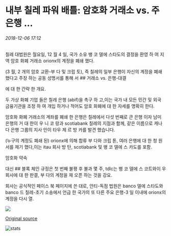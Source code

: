 # 내부 칠레 파워 배틀: 암호화 거래소 vs. 주 은행 ...

###### 2018-12-06 17:12

칠레 대법원은 월요일, 12 월 4 일, 국가 소유 뱅 코 델에 스타도의 결정을 환영 하 여 지역 암호 화폐 거래소 orionx의 계정을 폐쇄 했다.

(3 월, 2 개의 암호 교환-부 다 및 크립 토), 즉 칠레의 일부 은행이 자신의 계정을 폐쇄 했다고 주장 하는 공동 성명서를 통해 서 ## 거래소 vs. 은행-대결

에 대 한 간략 한 개요.

두 가상 화폐 기업 들은 칠레 은행 (abif)을 촉구 하 고,이는 국가 내 모든 민간 및 외국 금융기관을 조정 하 여 개입 하거나 적어도 암호 화폐에 대 한 자세를 명확히 한다.

암호화 화폐 거래소의 계좌를 폐쇄 한 은행은 칠레에서 다섯 번째로 큰 은행 이자 남미 은행의 거 대 한이 우 니 코 랑과 scotiabank 칠레의 지점과 함께, 같은 이름으로 캐나다 은행 그룹의 지사 인이 타우 제 르 방 카를 발견 했습니다.

(누구의 계정도 폐쇄 된) orionx에 의해 합류 부 다와 크립 톤, 여러 은행에 대 한 청 원 서를 제기 했다,이는 itau 회사 방 탄, scotiabank 및 뱅 코 델에 스 카도를 포함.

암호화 약속

대신 ## 블록 체인 규정은 첫 번째 불평 후 불과 몇 주, tdlc는 뱅 코 델에 스 코트와이 우 회사에 대 한 판결, 부 다의 계정을 재 오픈 하는 것을 강요.

회사는 공식적인 페이스 북 페이지에 쓴 대로, 안티-독점 법원은 banco 델에 스타도와 banco 드 칠레-초기 소송에서 언급 한 국가의 또 다른 주요 은행-3 일 이내에 orionx의 계정을 다시 열.

![](https://s3.cointelegraph.com/storage/uploads/view/f68bfdb9ec9a4d244be4765ac51b6b04.png)

[Original source](https://cointelegraph.com/news/inside-chilean-power-battle-crypto-exchanges-vs-state-banks)

![stats](https://c.statcounter.com/11760860/0/a89fa40b/1/ "stats")